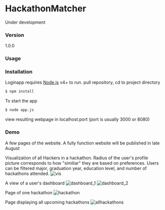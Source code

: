# HackathonMatcher

Under development

### Version
1.0.0

### Usage


### Installation

Loginapp requires [Node.js](https://nodejs.org/) v4+ to run.
pull repository, cd to project directory 

```sh
$ npm install
```
To start the app
```sh
$ node app.js
```
view resulting webpage in localhost:port (port is usually 3000 or 8080)

### Demo

A few pages of the website. A fully function website will be published in late August

Visualization of all Hackers in a hackathon. Radius of the user's profile picture corresponds to how "similiar" they are based on preferences. Users can be filtered major, graduation year, education level, and number of hackathons attended. 
![vis](https://user-images.githubusercontent.com/20683473/44150551-cb1f18dc-a06d-11e8-8b69-47fee0544db5.png)

A view of a user's dashboard
![dashboard_1](https://user-images.githubusercontent.com/20683473/44150557-d001b3c8-a06d-11e8-940f-4a899ef463ff.png)
![dashboard_2](https://user-images.githubusercontent.com/20683473/44150554-cfbae2cc-a06d-11e8-83e8-85d0a8098a19.png)

Page of one hackathon
![hackathon](https://user-images.githubusercontent.com/20683473/44150555-cfdfa242-a06d-11e8-8950-7472142b6b8a.png)

Page displaying all upcoming hackathons
![allhackathons](https://user-images.githubusercontent.com/20683473/44150556-cfef4332-a06d-11e8-90d3-589aa2bf154c.png)

